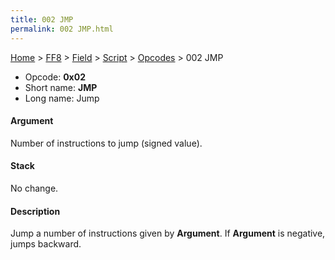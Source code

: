 ```yaml
---
title: 002 JMP
permalink: 002 JMP.html
---
```


[Home](../../../../Main%20Page.md) > [FF8](../../../../FF8.md) > [Field](../../../Field.md) > [Script](../../Script.md) > [Opcodes](../Opcodes.md) > 002 JMP

-   Opcode: **0x02**
-   Short name: **JMP**
-   Long name: Jump

#### Argument

Number of instructions to jump (signed value).

#### Stack

No change.

#### Description

Jump a number of instructions given by **Argument**. If **Argument** is
negative, jumps backward.
